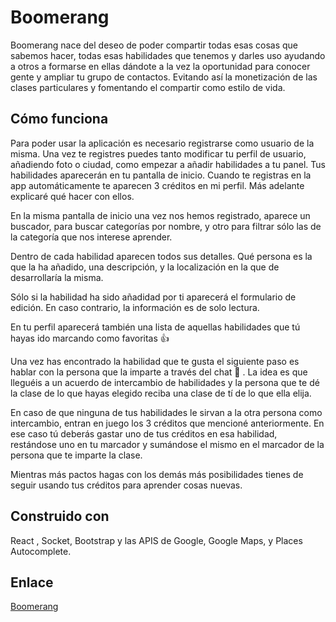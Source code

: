 # Boomerang 
Boomerang nace del deseo de poder compartir todas esas cosas que sabemos hacer, todas esas habilidades que tenemos y darles uso ayudando a otros a formarse en ellas dándote a la vez la oportunidad para conocer gente y ampliar tu grupo de contactos. Evitando así la monetización de las clases particulares y fomentando el compartir como estilo de vida.

## Cómo funciona
Para poder usar la aplicación es necesario registrarse como usuario de la misma. Una vez te registres puedes tanto modificar tu perfil de usuario, añadiendo foto o ciudad, como empezar a añadir habilidades a tu panel. 
Tus habilidades aparecerán en tu pantalla de inicio. 
Cuando te registras en la app automáticamente te aparecen 3 créditos en mi perfil. Más adelante explicaré qué hacer con ellos.

En la misma pantalla de inicio una vez nos hemos registrado, aparece un buscador, para buscar categorías por nombre, y otro para filtrar sólo las de la categoría que nos interese aprender.

Dentro de cada habilidad aparecen todos sus detalles. Qué persona es la que la ha añadido, una descripción, y la localización en la que de desarrollaría la misma.

Sólo si la habilidad ha sido añadidad por ti aparecerá el formulario de edición. En caso contrario, la información es de solo lectura.

En tu perfil aparecerá también una lista de aquellas habilidades que tú hayas ido marcando como favoritas :+1:

Una vez has encontrado la habilidad que te gusta el siguiente paso es hablar con la persona que la imparte a través del chat :speech_balloon: . La idea es que lleguéis a un acuerdo de intercambio de habilidades y la persona que te dé la clase de lo que hayas elegido reciba una clase de tí de lo que ella elija. 

En caso de que ninguna de tus habilidades le sirvan a la otra persona como intercambio, entran en juego los 3 créditos que mencioné anteriormente. En ese caso tú deberás gastar uno de tus créditos en esa habilidad, restándose uno en tu marcador y sumándose el mismo en el marcador de la persona que te imparte la clase. 

Mientras más pactos hagas con los demás más posibilidades tienes de seguir usando tus créditos para aprender cosas nuevas.

## Construido con 
React , Socket, Bootstrap y las APIS de Google, Google Maps, y Places Autocomplete.

## Enlace 
[Boomerang](https://bumeran.herokuapp.com/)
